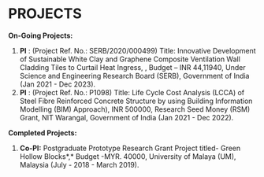 # PROJECTS

**On-Going Projects:**

1. **PI** : (Project Ref. No.: SERB/2020/000499) Title: Innovative Development of Sustainable White Clay and Graphene Composite Ventilation Wall Cladding Tiles to Curtail Heat Ingress, , Budget – INR 44,11940, Under Science and Engineering Research Board (SERB), Government of India (Jan 2021 - Dec 2023).
2. **PI** : (Project Ref. No.: P1098) Title: Life Cycle Cost Analysis (LCCA) of Steel Fibre Reinforced Concrete Structure by using Building Information Modelling (BIM) Approach), INR 500000, Research Seed Money (RSM) Grant, NIT Warangal, Government of India (Jan 2021 - Dec 2022).

 

 **Completed Projects:**

1. **Co-PI:** Postgraduate Prototype Research Grant Project titled- Green Hollow Blocks*,* Budget -MYR. 40000, University of Malaya (UM), Malaysia (July - 2018 - March 2019).
